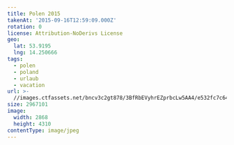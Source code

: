 ```yaml
---
title: Polen 2015
takenAt: '2015-09-16T12:59:09.000Z'
rotation: 0
license: Attribution-NoDerivs License
geo:
  lat: 53.9195
  lng: 14.250666
tags:
  - polen
  - poland
  - urlaub
  - vacation
url: >-
  //images.ctfassets.net/bncv3c2gt878/3BfRbEVyhrEZprbcLw5AA4/e532fc7c648a017f104b82d5b89f00a7/polen-2015_25325062844_o
size: 2967101
image:
  width: 2868
  height: 4310
contentType: image/jpeg
---
```


